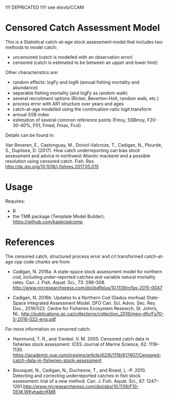 !!!! DEPRICATED !!!!!
see elisvb/CCAM

# Censored Catch Assessment Model

This is a Statistical catch-at-age stock assessment model that includes two methods to model catch:
  - uncensored (catch is modelled with an observation error)
  - censored (catch is estimated to be between an upper and lower limit)
 
Other characteristics are:
- random effects: logFy and logN (annual fishing mortality and abundance)
- separable fishing mortality (and logFy as random walk)
- several recruitment options (Ricker, Beverton-Holt, random walk, etc.)
- process error with AR1 structure over years and ages
- catch-at-age modelled using the continuation-ratio logit transform
- annual SSB index
- estimation of several common reference points (Fmsy, SSBmsy, F20-30-40%, F01, Fmed, Fmax, Fcol)
 
Details can be found in:

Van Beveren, E., Castonguay, M., Doniol-Valcroze, T., Cadigan, N., Plourde, S., Duplisea, D. (2017). How catch underreporting can bias stock assessment and advice in northwest Atlantic mackerel and a possible resolution using censored catch. Fish. Res. http://dx.doi.org/10.1016/j.fishres.2017.05.015 
 
# Usage

Requires:
- R
- the TMB package (Template Model Builder): https://github.com/kaskr/adcomp

# References


The censored catch, structured process error and crl transformed catch-at-age cpp code chunks are from:

- Cadigan, N. 2016a. A state-space stock assessment model for northern cod, including under-reported catches and variable natural mortality rates. Can. J. Fish. Aquat. Sci., 73: 296–308. http://www.nrcresearchpress.com/doi/pdfplus/10.1139/cjfas-2015-0047

- Cadigan, N. 2016b. Updates to a Northern Cod (Gadus morhua) State-Space Integrated Assessment Model. DFO Can. Sci. Advis. Sec. Res. Doc., 2016/022. Centre for Fisheries Ecosystem Research, St. John’s, NL. http://publications.gc.ca/collections/collection_2016/mpo-dfo/Fs70-5-2016-022-eng.pdf

For more information on censored catch:

- Hammond, T. R., and Trenkel, V. M. 2005. Censored catch data in fisheries stock assessment. ICES Journal of Marine Science, 62: 1118–1130. https://academic.oup.com/icesjms/article/62/6/1118/617407/Censored-catch-data-in-fisheries-stock-assessment

- Bousquet, N., Cadigan, N., Duchesne, T., and Rivest, L.-P. 2010. Detecting and correcting underreported catches in fish stock assessment: trial of a new method. Can. J. Fish. Aquat. Sci., 67: 1247–1261.http://www.nrcresearchpress.com/doi/abs/10.1139/F10-051#.WKyhadcrKM8




